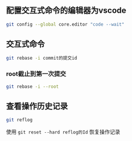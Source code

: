 ## 配置交互式命令的编辑器为vscode

```sh
git config --global core.editor "code --wait"
```

## 交互式命令

```sh
git rebase -i commit的提交id
```

### root截止到第一次提交

```sh
git rebase -i --root
```

## 查看操作历史记录

```sh
git reflog
```

使用 `git reset --hard reflog的Id` 恢复操作记录
